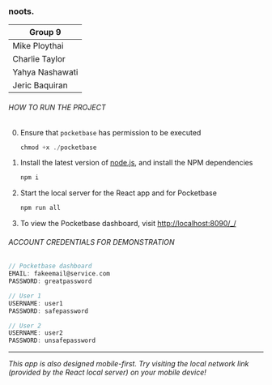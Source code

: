 ### noots.

| Group 9         |
| --------------- |
| Mike Ploythai   |
| Charlie Taylor  |
| Yahya Nashawati |
| Jeric Baquiran  |

###### HOW TO RUN THE PROJECT

0. Ensure that `pocketbase` has permission to be executed

   ```c
   chmod +x ./pocketbase
   ```

1. Install the latest version of [node.js](https://nodejs.org/en/), and install the NPM dependencies

   ```c
   npm i
   ```

2. Start the local server for the React app and for Pocketbase

   ```c
   npm run all
   ```

3. To view the Pocketbase dashboard, visit [http://localhost:8090/\_/](http://localhost:8090/_/)

###### ACCOUNT CREDENTIALS FOR DEMONSTRATION

```c
// Pocketbase dashboard
EMAIL: fakeemail@service.com
PASSWORD: greatpassword

// User 1
USERNAME: user1
PASSWORD: safepassword

// User 2
USERNAME: user2
PASSWORD: unsafepassword
```

---

*This app is also designed mobile-first. Try visiting the local network link (provided by the React local server) on your mobile device!*
